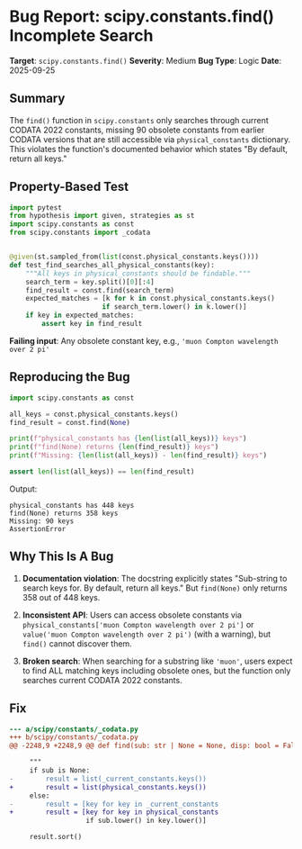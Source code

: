 # Bug Report: scipy.constants.find() Incomplete Search

**Target**: `scipy.constants.find()`
**Severity**: Medium
**Bug Type**: Logic
**Date**: 2025-09-25

## Summary

The `find()` function in `scipy.constants` only searches through current CODATA 2022 constants, missing 90 obsolete constants from earlier CODATA versions that are still accessible via `physical_constants` dictionary. This violates the function's documented behavior which states "By default, return all keys."

## Property-Based Test

```python
import pytest
from hypothesis import given, strategies as st
import scipy.constants as const
from scipy.constants import _codata


@given(st.sampled_from(list(const.physical_constants.keys())))
def test_find_searches_all_physical_constants(key):
    """All keys in physical_constants should be findable."""
    search_term = key.split()[0][:4]
    find_result = const.find(search_term)
    expected_matches = [k for k in const.physical_constants.keys()
                       if search_term.lower() in k.lower()]
    if key in expected_matches:
        assert key in find_result
```

**Failing input**: Any obsolete constant key, e.g., `'muon Compton wavelength over 2 pi'`

## Reproducing the Bug

```python
import scipy.constants as const

all_keys = const.physical_constants.keys()
find_result = const.find(None)

print(f"physical_constants has {len(list(all_keys))} keys")
print(f"find(None) returns {len(find_result)} keys")
print(f"Missing: {len(list(all_keys)) - len(find_result)} keys")

assert len(list(all_keys)) == len(find_result)
```

Output:
```
physical_constants has 448 keys
find(None) returns 358 keys
Missing: 90 keys
AssertionError
```

## Why This Is A Bug

1. **Documentation violation**: The docstring explicitly states "Sub-string to search keys for. By default, return all keys." But `find(None)` only returns 358 out of 448 keys.

2. **Inconsistent API**: Users can access obsolete constants via `physical_constants['muon Compton wavelength over 2 pi']` or `value('muon Compton wavelength over 2 pi')` (with a warning), but `find()` cannot discover them.

3. **Broken search**: When searching for a substring like `'muon'`, users expect to find ALL matching keys including obsolete ones, but the function only searches current CODATA 2022 constants.

## Fix

```diff
--- a/scipy/constants/_codata.py
+++ b/scipy/constants/_codata.py
@@ -2248,9 +2248,9 @@ def find(sub: str | None = None, disp: bool = False) -> Any:

     """
     if sub is None:
-        result = list(_current_constants.keys())
+        result = list(physical_constants.keys())
     else:
-        result = [key for key in _current_constants
+        result = [key for key in physical_constants
                   if sub.lower() in key.lower()]

     result.sort()
```
